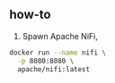 ## how-to

1. Spawn Apache NiFi,

```bash
docker run --name nifi \
  -p 8080:8080 \
  apache/nifi:latest
```